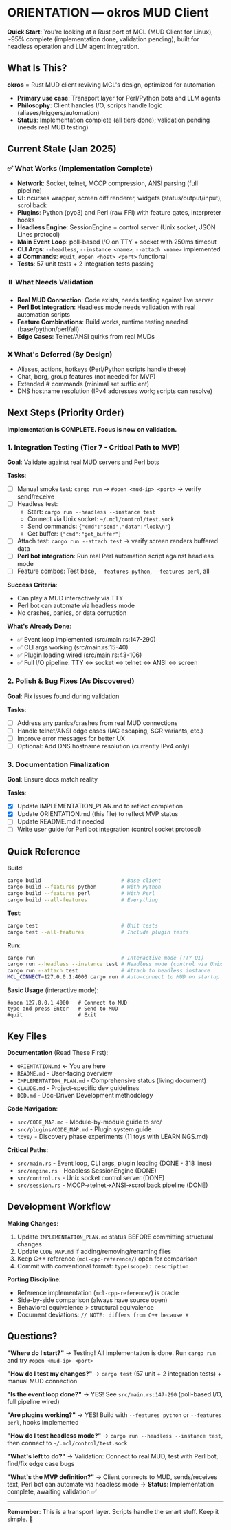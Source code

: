 # ORIENTATION — okros MUD Client

**Quick Start**: You're looking at a Rust port of MCL (MUD Client for Linux), ~95% complete (implementation done, validation pending), built for headless operation and LLM agent integration.

## What Is This?

**okros** = Rust MUD client reviving MCL's design, optimized for automation
- **Primary use case**: Transport layer for Perl/Python bots and LLM agents
- **Philosophy**: Client handles I/O, scripts handle logic (aliases/triggers/automation)
- **Status**: Implementation complete (all tiers done); validation pending (needs real MUD testing)

## Current State (Jan 2025)

### ✅ What Works (Implementation Complete)
- **Network**: Socket, telnet, MCCP compression, ANSI parsing (full pipeline)
- **UI**: ncurses wrapper, screen diff renderer, widgets (status/output/input), scrollback
- **Plugins**: Python (pyo3) and Perl (raw FFI) with feature gates, interpreter hooks
- **Headless Engine**: SessionEngine + control server (Unix socket, JSON Lines protocol)
- **Main Event Loop**: poll-based I/O on TTY + socket with 250ms timeout
- **CLI Args**: `--headless`, `--instance <name>`, `--attach <name>` implemented
- **# Commands**: `#quit`, `#open <host> <port>` functional
- **Tests**: 57 unit tests + 2 integration tests passing

### ⏸️ What Needs Validation
- **Real MUD Connection**: Code exists, needs testing against live server
- **Perl Bot Integration**: Headless mode needs validation with real automation scripts
- **Feature Combinations**: Build works, runtime testing needed (base/python/perl/all)
- **Edge Cases**: Telnet/ANSI quirks from real MUDs

### ❌ What's Deferred (By Design)
- Aliases, actions, hotkeys (Perl/Python scripts handle these)
- Chat, borg, group features (not needed for MVP)
- Extended # commands (minimal set sufficient)
- DNS hostname resolution (IPv4 addresses work; scripts can resolve)

## Next Steps (Priority Order)

**Implementation is COMPLETE. Focus is now on validation.**

### 1. Integration Testing (Tier 7 - Critical Path to MVP)
**Goal**: Validate against real MUD servers and Perl bots

**Tasks**:
- [ ] Manual smoke test: `cargo run` → `#open <mud-ip> <port>` → verify send/receive
- [ ] Headless test:
  - Start: `cargo run --headless --instance test`
  - Connect via Unix socket: `~/.mcl/control/test.sock`
  - Send commands: `{"cmd":"send","data":"look\n"}`
  - Get buffer: `{"cmd":"get_buffer"}`
- [ ] Attach test: `cargo run --attach test` → verify screen renders buffered data
- [ ] **Perl bot integration**: Run real Perl automation script against headless mode
- [ ] Feature combos: Test base, `--features python`, `--features perl`, all

**Success Criteria**:
- Can play a MUD interactively via TTY
- Perl bot can automate via headless mode
- No crashes, panics, or data corruption

**What's Already Done**:
- ✅ Event loop implemented (src/main.rs:147-290)
- ✅ CLI args working (src/main.rs:15-40)
- ✅ Plugin loading wired (src/main.rs:43-106)
- ✅ Full I/O pipeline: TTY ↔ socket ↔ telnet ↔ ANSI ↔ screen

### 2. Polish & Bug Fixes (As Discovered)
**Goal**: Fix issues found during validation

**Tasks**:
- [ ] Address any panics/crashes from real MUD connections
- [ ] Handle telnet/ANSI edge cases (IAC escaping, SGR variants, etc.)
- [ ] Improve error messages for better UX
- [ ] Optional: Add DNS hostname resolution (currently IPv4 only)

### 3. Documentation Finalization
**Goal**: Ensure docs match reality

**Tasks**:
- [x] Update IMPLEMENTATION_PLAN.md to reflect completion
- [x] Update ORIENTATION.md (this file) to reflect MVP status
- [ ] Update README.md if needed
- [ ] Write user guide for Perl bot integration (control socket protocol)

## Quick Reference

**Build**:
```bash
cargo build                          # Base client
cargo build --features python        # With Python
cargo build --features perl          # With Perl
cargo build --all-features           # Everything
```

**Test**:
```bash
cargo test                           # Unit tests
cargo test --all-features            # Include plugin tests
```

**Run**:
```bash
cargo run                            # Interactive mode (TTY UI)
cargo run --headless --instance test # Headless mode (control via Unix socket)
cargo run --attach test              # Attach to headless instance
MCL_CONNECT=127.0.0.1:4000 cargo run # Auto-connect to MUD on startup
```

**Basic Usage** (interactive mode):
```
#open 127.0.0.1 4000   # Connect to MUD
type and press Enter   # Send to MUD
#quit                  # Exit
```

## Key Files

**Documentation** (Read These First):
- `ORIENTATION.md` ← You are here
- `README.md` - User-facing overview
- `IMPLEMENTATION_PLAN.md` - Comprehensive status (living document)
- `CLAUDE.md` - Project-specific dev guidelines
- `DDD.md` - Doc-Driven Development methodology

**Code Navigation**:
- `src/CODE_MAP.md` - Module-by-module guide to src/
- `src/plugins/CODE_MAP.md` - Plugin system guide
- `toys/` - Discovery phase experiments (11 toys with LEARNINGS.md)

**Critical Paths**:
- `src/main.rs` - Event loop, CLI args, plugin loading (DONE - 318 lines)
- `src/engine.rs` - Headless SessionEngine (DONE)
- `src/control.rs` - Unix socket control server (DONE)
- `src/session.rs` - MCCP→telnet→ANSI→scrollback pipeline (DONE)

## Development Workflow

**Making Changes**:
1. Update `IMPLEMENTATION_PLAN.md` status BEFORE committing structural changes
2. Update `CODE_MAP.md` if adding/removing/renaming files
3. Keep C++ reference (`mcl-cpp-reference/`) open for comparison
4. Commit with conventional format: `type(scope): description`

**Porting Discipline**:
- Reference implementation (`mcl-cpp-reference/`) is oracle
- Side-by-side comparison (always have source open)
- Behavioral equivalence > structural equivalence
- Document deviations: `// NOTE: differs from C++ because X`

## Questions?

**"Where do I start?"**
→ Testing! All implementation is done. Run `cargo run` and try `#open <mud-ip> <port>`

**"How do I test my changes?"**
→ `cargo test` (57 unit + 2 integration tests) + manual MUD connection

**"Is the event loop done?"**
→ YES! See `src/main.rs:147-290` (poll-based I/O, full pipeline wired)

**"Are plugins working?"**
→ YES! Build with `--features python` or `--features perl`, hooks implemented

**"How do I test headless mode?"**
→ `cargo run --headless --instance test`, then connect to `~/.mcl/control/test.sock`

**"What's left to do?"**
→ Validation: Connect to real MUD, test with Perl bot, find/fix edge case bugs

**"What's the MVP definition?"**
→ Client connects to MUD, sends/receives text, Perl bot can automate via headless mode
→ **Status**: Implementation complete, awaiting validation ✅

---

**Remember**: This is a transport layer. Scripts handle the smart stuff. Keep it simple. 🦀
